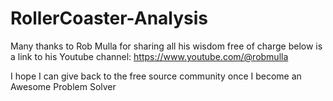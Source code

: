 # RollerCoaster-Analysis

Many thanks to Rob Mulla for sharing all his wisdom free of charge below is a link to his Youtube channel:
https://www.youtube.com/@robmulla

I hope I can give back to the free source community once I become an Awesome Problem Solver
